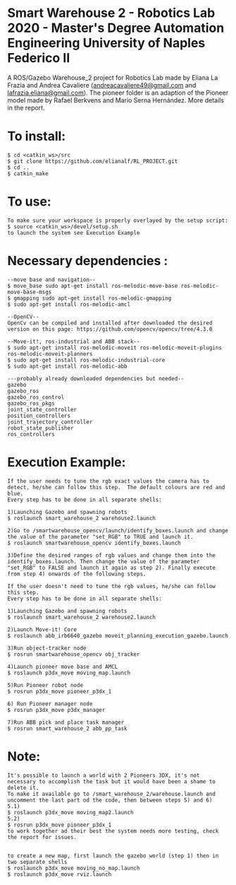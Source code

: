 # Smart Warehouse 2 - Robotics Lab 2020 - Master's Degree Automation Engineering University of Naples Federico II  

A ROS/Gazebo Warehouse_2 project for Robotics Lab made by Eliana La Frazia and Andrea Cavaliere (andreacavaliere49@gmail.com and lafrazia.eliana@gmail.com). The pioneer folder is an adaption of the Pioneer model made by Rafael Berkvens and Mario Serna Hernández. 
More details in the report.


# To install:
```
$ cd <catkin_ws>/src
$ git clone https://github.com/elianalf/RL_PROJECT.git 
$ cd ..
$ catkin_make
```

# To use:
```
To make sure your workspace is properly overlayed by the setup script:
$ source <catkin_ws>/devel/setup.sh
to launch the system see Execution Example

```
# Necessary dependencies :

```
--move base and navigation-- 
$ move_base sudo apt-get install ros-melodic-move-base ros-melodic-move-base-msgs 
$ gmapping sudo apt-get install ros-melodic-gmapping
$ sudo apt-get install ros-melodic-amcl

--OpenCV--
OpenCv can be compiled and installed after downloaded the desired version on this page: https://github.com/opencv/opencv/tree/4.3.0

--Move-it!, ros-industrial and ABB stack--
$ sudo apt-get install ros-melodic-moveit ros-melodic-moveit-plugins ros-melodic-moveit-planners
$ sudo apt-get install ros-melodic-industrial-core
$ sudo apt-get install ros-melodic-abb

---probably already downloaded dependencies but needed--
gazebo
gazebo_ros
gazebo_ros_control
gazebo_ros_pkgs
joint_state_controller
position_controllers
joint_trajectory_controller
robot_state_publisher
ros_controllers
```

# Execution Example:
```
If the user needs to tune the rgb exact values the camera has to detect, he/she can follow this step.  The default colours are red and blue.
Every step has to be done in all separate shells:

1)Launching Gazebo and spawning robots
$ roslaunch smart_warehouse_2 warehouse2.launch

2)Go to /smartwarehouse_opencv/launch/identify_boxes.launch and change the value of the parameter "set_RGB" to TRUE and launch it.
$ roslaunch smartwarehouse_opencv identify_boxes.launch

3)Define the desired ranges of rgb values and change them into the identify_boxes.launch. Then change the value of the parameter "set_RGB" to FALSE and launch it again as step 2). Finally execute from step 4) onwards of the following steps. 
```
```
If the user doesn't need to tune the rgb values, he/she can follow this step.
Every step has to be done in all separate shells:

1)Launching Gazebo and spawning robots
$ roslaunch smart_warehouse_2 warehouse2.launch

2)Launch Move-it! Core
$ roslaunch abb_irb6640_gazebo moveit_planning_execution_gazebo.launch 

3)Run object-tracker node 
$ rosrun smartwarehouse_opencv obj_tracker

4)Launch pioneer move base and AMCL
$ roslaunch p3dx_move moving_map.launch

5)Run Pioneer robot node
$ rosrun p3dx_move pioneer_p3dx_1

6) Run Pioneer manager node
$ rosrun p3dx_move p3dx_manager

7)Run ABB pick and place task manager
$ rosrun smart_warehouse_2 abb_pp_task 
```


# Note:
```
It's possible to launch a world with 2 Pioneers 3DX, it's not necessary to accomplish the task but it would have been a shame to delete it.
To make it available go to /smart_warehouse_2/warehouse.launch and uncomment the last part od the code, then between steps 5) and 6)  
5.1) 
$ roslaunch p3dx_move moving_map2.launch
5.2) 
$ rosrun p3dx_move pioneer_p3dx_1
to work together ad their best the system needs more testing, check the report for issues.


to create a new map, first launch the gazebo world (step 1) then in two separate shells
$ roslaunch p3dx_move moving_no_map.launch
$ roslaunch p3dx_move rviz.launch

```

